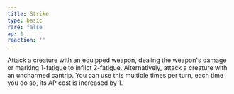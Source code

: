 ```yaml
---
title: Strike
type: basic
rare: false
ap: 1
reaction: ''
---
```


Attack a creature with an equipped weapon, dealing the weapon's damage or marking 1-fatigue to inflict 2-fatigue. Alternatively, attack a creature with an uncharmed cantrip. You can use this multiple times per turn, each time you do so, its AP cost is increased by 1.
